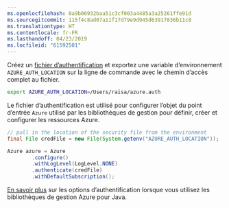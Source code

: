 ```yaml
---
ms.openlocfilehash: 0a9b06932baa51c3cf003a4485a3a25261ffe91d
ms.sourcegitcommit: 115f4c8ad07a11f17d79e9d945d63917836b11c8
ms.translationtype: HT
ms.contentlocale: fr-FR
ms.lasthandoff: 04/23/2019
ms.locfileid: "61592501"
---
```

Créez un [fichier d’authentification](../java-sdk-azure-authenticate.md#mgmt-file) et exportez une variable d’environnement `AZURE_AUTH_LOCATION` sur la ligne de commande avec le chemin d’accès complet au fichier.

```bash
export AZURE_AUTH_LOCATION=/Users/raisa/azure.auth
```

Le fichier d’authentification est utilisé pour configurer l’objet du point d’entrée `Azure` utilisé par les bibliothèques de gestion pour définir, créer et configurer les ressources Azure.

```java
// pull in the location of the security file from the environment 
final File credFile = new File(System.getenv("AZURE_AUTH_LOCATION"));

Azure azure = Azure
        .configure()
        .withLogLevel(LogLevel.NONE)
        .authenticate(credFile)
        .withDefaultSubscription();
```

[En savoir plus](../java-sdk-azure-authenticate.md#mgmt-auth) sur les options d’authentification lorsque vous utilisez les bibliothèques de gestion Azure pour Java.
